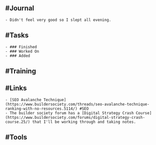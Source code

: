## #Journal
	- Didn't feel very good so I slept all evening.
## #Tasks
	- ### Finished
	- ### Worked On
	- ### Added
## #Training
## #Links
	- [SEO Avalanche Technique](https://www.buildersociety.com/threads/seo-avalanche-technique-ranking-with-no-resources.5114/) #SEO
	- The builder society forum has a [Digital Strategy Crash Course](https://www.buildersociety.com/forums/digital-strategy-crash-course.25/) that I'll be working through and taking notes.
## #Tools